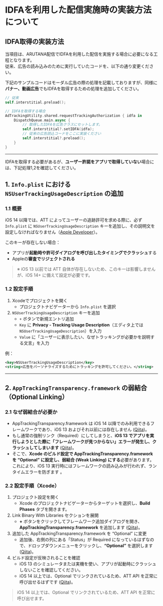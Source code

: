 # IDFAを利用した配信実施時の実装方法について

## IDFA取得の実装方法

当項目は、ARUTANA配信でIDFAを利用した配信を実施する場合に必要になる工程となります。  
従来、広告の読み込みのために実行していたコードを、以下の通り変更ください。

下記のサンプルコードはモーダル広告の際の処理を記載しておりますが、同様に**バナー、動画広告**でもIDFAを取得するための処理を追加してください。

```swift
// 従来
self.interstitial.preload();

// IDFAを取得する場合
AdTrackingUtility.shared.requestTrackingAuthorization { idfa in
    DispatchQueue.main.async {
        // 取得したIDFAを広告クラスにセットします。
        self.interstitial?.setIDFA(idfa);
        // 従来の広告読込コードをここに実装ください
        self.interstitial?.preload();
    }
}
```

---

IDFAを取得する必要があるが、**ユーザー許諾をアプリで取得していない**場合には、下記処理1,2を確認してください。

## 1. `Info.plist` における `NSUserTrackingUsageDescription` の追加

### 1.1 概要

iOS 14 以降では、ATT によってユーザーの追跡許可を求める際に、必ず `Info.plist` に `NSUserTrackingUsageDescription` キーを追加し、その説明文を設定しなければなりません（[Apple Developer](https://qiita.com/charcoJP/items/e1b93e05afbd0c506b6c?utm_source=chatgpt.com)）。

このキーが存在しない場合：

- アプリが**起動時や許可ダイアログを呼び出したタイミングでクラッシュ**する
- Appleの**審査でリジェクトされる**

> ※ iOS 13 以前では ATT 自体が存在しないため、このキーは影響しませんが、iOS 14+ に備えて設定が必要です。

### 1.2 設定手順

1. Xcodeでプロジェクトを開く  
   - プロジェクトナビゲーターから `Info.plist` を選択  
2. `NSUserTrackingUsageDescription` キーを追加  
   - `+` ボタンで新規エントリ追加  
   - `Key` に **Privacy - Tracking Usage Description**（エディタ上では `NSUserTrackingUsageDescription`）を入力  
   - `Value` に「ユーザーに表示したい、なぜトラッキングが必要かを説明する文言」を入力  

例：

```xml
<key>NSUserTrackingUsageDescription</key>
<string>広告をパーソナライズするためにトラッキングを許可してください。</string>
```

---

## 2. `AppTrackingTransparency.framework` の弱結合（Optional Linking）

### 2.1 なぜ弱結合が必要か

- AppTrackingTransparency.framework は iOS 14 以降でのみ利用できるフレームワークであり、iOS 13 およびそれ以前には存在しません ([Qiita](https://stackoverflow.com/questions/67575259/android-which-dependency-to-use-if-needs-advertisingidclient?utm_source=chatgpt.com))。
- もし通常の強制リンク（Required）にしてしまうと、**iOS 13 でアプリを実行しようとした際に「フレームワークが見つからない」エラーが発生し、クラッシュしてしまいます** ([Qiita](https://qiita.com/f_nishio/items/e3665a93b6e061f9ea0f?utm_source=chatgpt.com))。
- そこで、**Xcode のビルド設定で AppTrackingTransparency.framework を “Optional” に設定し、弱結合 (Weak Linking) にする**必要があります。これにより、iOS 13 実行時にはフレームワークの読み込みが行われず、ランタイムエラーを防ぎます 。

### 2.2 設定手順（Xcode）

1. プロジェクト設定を開く
   - Xcode のプロジェクトナビゲーターからターゲットを選択し、**Build Phases** タブを開きます。
2. Link Binary With Libraries セクションを展開
   - **+** ボタンをクリックしてフレームワーク追加ダイアログを開き、**AppTrackingTransparency.framework** を追加します ([Qiita](https://stackoverflow.com/questions/67575259/android-which-dependency-to-use-if-needs-advertisingidclient?utm_source=chatgpt.com))。
3. 追加した AppTrackingTransparency.framework を “Optional” に変更
   - 追加後、右側の列にある「Status」が Required になっているはずなので、ドロップダウンメニューをクリックし、**“Optional”** を選択します ([Qiita](https://qiita.com/f_nishio/items/e3665a93b6e061f9ea0f?utm_source=chatgpt.com))。
4. ビルド設定が反映されることを確認
   - iOS 13 のシミュレータまたは実機を使い、アプリが起動時にクラッシュしないことを確認してください。
   - iOS 14 以上では、Optional でリンクされているため、ATT API を正常に呼び出せるはずです ([Qiita](https://qiita.com/f_nishio/items/e3665a93b6e061f9ea0f?utm_source=chatgpt.com))。

> iOS 14 以上では、Optional でリンクされているため、ATT API を正常に呼び出せます。
